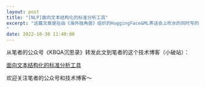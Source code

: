 ```yaml
---
layout: post
title: "[NLP]面向文本结构化的标准分析工具"
excerpt: "这篇文章是在由《海外独角兽》组织的HuggingFace&ML茶话会上吹水的同时写的，也许受投资人和开发者的影响，整盘文章的思路比较跳，不过比较有意思。另外也算回应团队小伙伴吐槽说，最近笔者在技术思考上“只上图，光偷懒了”的问题。
"
date: 2022-10-30 11:40:00
---
```


从笔者的公众号《KBQA沉思录》转发此文到笔者的这个技术博客（小破站）：

[面向文本结构化的标准分析工具](https://mp.weixin.qq.com/s?__biz=MzU2MTY2ODEzNA==&amp;mid=2247484474&amp;idx=1&amp;sn=44cce4b01923e2756353ddd312a6b3db&amp;chksm=fc740d73cb038465034d2a02df6124390130eb5816dbadb61f46ac00c137565e4ed2c1ae7689&token=1689877586&lang=zh_CN#rd)


欢迎关注笔者的公众号和技术博客～

